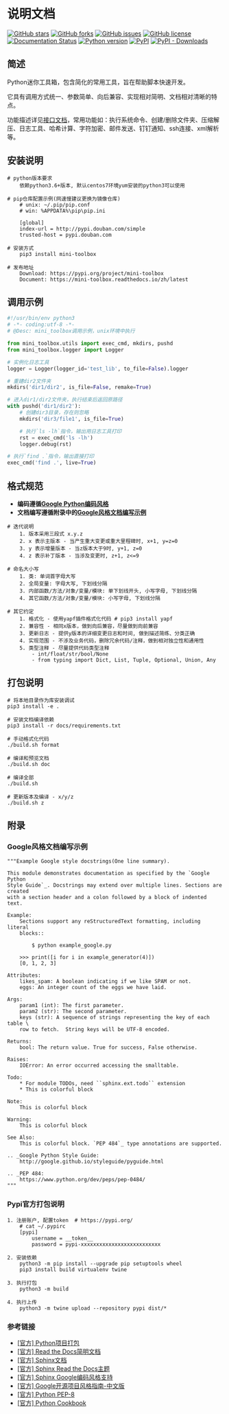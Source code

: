 # 说明文档
  
  [![GitHub stars][github-stars-badge]][github-stars-link]
  [![GitHub forks][github-forks-badge]][github-forks-link]
  [![GitHub issues][github-issues-badge]][github-issues-link]
  [![GitHub license][github-license-badge]][github-license-link]
  [![Documentation Status][rtd-badge]][rtd-link]
  [![Python version][python-badge]][pypi-link]
  [![PyPI][pypi-badge]][pypi-link]
  [![PyPI - Downloads][install-badge]][install-link]

## 简述

Python迷你工具箱，包含简化的常用工具，旨在帮助脚本快速开发。

它具有调用方式统一、参数简单、向后兼容、实现相对简明、文档相对清晰的特点。

功能描述详见[接口文档][rtd-link]，常用功能如：执行系统命令、创建/删除文件夹、压缩解压、日志工具、哈希计算、字符加密、邮件发送、钉钉通知、ssh连接、xml解析等。

## 安装说明

```shell
# python版本要求
    依赖python3.6+版本, 默认centos7环境yum安装的python3可以使用
    
# pip仓库配置示例(网速慢建议更换为镜像仓库)
    # unix: ~/.pip/pip.conf
    # win: %APPDATA%\pip\pip.ini
    
    [global]
    index-url = http://pypi.douban.com/simple
    trusted-host = pypi.douban.com

# 安装方式
    pip3 install mini-toolbox
    
# 发布地址
    Download: https://pypi.org/project/mini-toolbox
    Document: https://mini-toolbox.readthedocs.io/zh/latest
```

## 调用示例

```python
#!/usr/bin/env python3
# -*- coding:utf-8 -*-
# @Desc: mini_toolbox调用示例，unix环境中执行

from mini_toolbox.utils import exec_cmd, mkdirs, pushd
from mini_toolbox.logger import Logger

# 实例化日志工具
logger = Logger(logger_id='test_lib', to_file=False).logger

# 重建dir2文件夹
mkdirs('dir1/dir2', is_file=False, remake=True)

# 进入dir1/dir2文件夹，执行结束后返回原路径
with pushd('dir1/dir2'):
    # 创建dir3目录，存在则忽略
    mkdirs('dir3/file1', is_file=True)

    # 执行`ls -lh`指令，输出用日志工具打印
    rst = exec_cmd('ls -lh')
    logger.debug(rst)

# 执行`find .`指令，输出直接打印
exec_cmd('find .', live=True)
```

## 格式规范

- **编码遵循[Google Python编码风格][google-style]**
- **文档编写遵循附录中的[Google风格文档编写示例](#sphinx-google-style)**


```shell
# 迭代说明
    1. 版本采用三段式 x.y.z
    2. x 表示主版本 - 当产生重大变更或重大里程碑时, x+1, y=z=0
    3. y 表示增量版本 - 当z版本大于9时, y+1, z=0
    4. z 表示补丁版本 - 当涉及变更时, z+1, z<=9

# 命名大小写
    1. 类: 单词首字母大写
    2. 全局变量: 字母大写, 下划线分隔
    3. 内部函数/方法/对象/变量/模块: 单下划线开头, 小写字母, 下划线分隔
    4. 其它函数/方法/对象/变量/模块: 小写字母, 下划线分隔
    
# 其它约定
    1. 格式化 - 使用yapf插件格式化代码 # pip3 install yapf
    2. 兼容性 - 相同x版本，做到向后兼容，尽量做到向前兼容
    3. 更新日志 - 提供y版本的详细变更日志和时间, 做到描述简练、分类正确
    4. 实现范围 - 不涉及业务代码，删除冗余代码/注释，做到相对独立性和通用性
    5. 类型注释 - 尽量提供代码类型注释
        - int/float/str/bool/None
        - from typing import Dict, List, Tuple, Optional, Union, Any
```

## 打包说明

``` shell
# 将本地目录作为库安装调试
pip3 install -e .

# 安装文档编译依赖
pip3 install -r docs/requirements.txt

# 手动格式化代码
./build.sh format

# 编译和预览文档
./build.sh doc

# 编译全部
./build.sh

# 更新版本及编译 - x/y/z
./build.sh z
```

## 附录

<a id="sphinx-google-style"></a>

### Google风格文档编写示例

```shell
"""Example Google style docstrings(One line summary).

This module demonstrates documentation as specified by the `Google Python
Style Guide`_. Docstrings may extend over multiple lines. Sections are created
with a section header and a colon followed by a block of indented text.

Example:
    Sections support any reStructuredText formatting, including literal 
    blocks::

        $ python example_google.py

    >>> print([i for i in example_generator(4)])
    [0, 1, 2, 3]

Attributes:
    likes_spam: A boolean indicating if we like SPAM or not.
    eggs: An integer count of the eggs we have laid.

Args:
    param1 (int): The first parameter.
    param2 (str): The second parameter.
    keys (str): A sequence of strings representing the key of each table \
    row to fetch.  String keys will be UTF-8 encoded.

Returns:
    bool: The return value. True for success, False otherwise.

Raises:
    IOError: An error occurred accessing the smalltable.

Todo:
    * For module TODOs, need ``sphinx.ext.todo`` extension
    * This is colorful block

Note:
    This is colorful block

Warning:
    This is colorful block

See Also:
    This is colorful block. `PEP 484`_ type annotations are supported.

.. _Google Python Style Guide:
    http://google.github.io/styleguide/pyguide.html

.. _PEP 484:
    https://www.python.org/dev/peps/pep-0484/
"""
```

### Pypi官方打包说明

```shell
1. 注册账户, 配置token  # https://pypi.org/
    # cat ~/.pypirc
    [pypi]
        username = __token__
        password = pypi-xxxxxxxxxxxxxxxxxxxxxxxxxx
    
2. 安装依赖
    python3 -m pip install --upgrade pip setuptools wheel
    pip3 install build virtualenv twine

3. 执行打包
    python3 -m build

4. 执行上传
    python3 -m twine upload --repository pypi dist/*
```


### 参考链接

- [[官方] Python项目打包](https://packaging.python.org/en/latest/tutorials/packaging-projects/)
- [[官方] Read the Docs简明文档](https://docs.readthedocs.io/en/stable/)
- [[官方] Sphinx文档](https://www.sphinx-doc.org/en/master/index.html)
- [[官方] Sphinx Read the Docs主题](https://sphinx-rtd-theme.readthedocs.io/en/stable/index.html)
- [[官方] Sphinx Google编码风格支持](https://sphinxcontrib-napoleon.readthedocs.io/en/latest/)
- [[官方] Google开源项目风格指南-中文版][google-style]
- [[官方] Python PEP-8](https://peps.python.org/pep-0008)
- [[官方] Python Cookbook](https://python3-cookbook.readthedocs.io/zh_CN/latest/copyright.html)

[google-style]: https://zh-google-styleguide.readthedocs.io/en/latest/google-python-styleguide/

[github-stars-badge]: https://img.shields.io/github/stars/gnzhoutian/mini_toolbox.svg
[github-stars-link]: https://github.com/gnzhoutian/mini_toolbox/stargazers

[github-forks-badge]: https://img.shields.io/github/forks/gnzhoutian/mini_toolbox.svg
[github-forks-link]: https://github.com/gnzhoutian/mini_toolbox/network

[github-issues-badge]: https://img.shields.io/github/issues/gnzhoutian/mini_toolbox.svg
[github-issues-link]: https://github.com/gnzhoutian/mini_toolbox/issues

[github-license-badge]: https://img.shields.io/badge/license-MIT-blue.svg
[github-license-link]: https://raw.githubusercontent.com/gnzhoutian/mini_toolbox/main/LICENSE

[python-badge]: https://img.shields.io/badge/python-3.6%2B-orange
[python-link]: https://pypi.org/project/mini-toolbox

[rtd-badge]: https://readthedocs.org/projects/mini-toolbox/badge/?version=latest
[rtd-link]: https://mini-toolbox.readthedocs.io/zh/latest/?badge=latest

[pypi-badge]: https://img.shields.io/pypi/v/mini-toolbox.svg
[pypi-link]: https://pypi.org/project/mini-toolbox

[install-badge]: https://img.shields.io/pypi/dw/mini-toolbox?label=pypi%20installs
[install-link]: https://pypistats.org/packages/mini-toolbox
